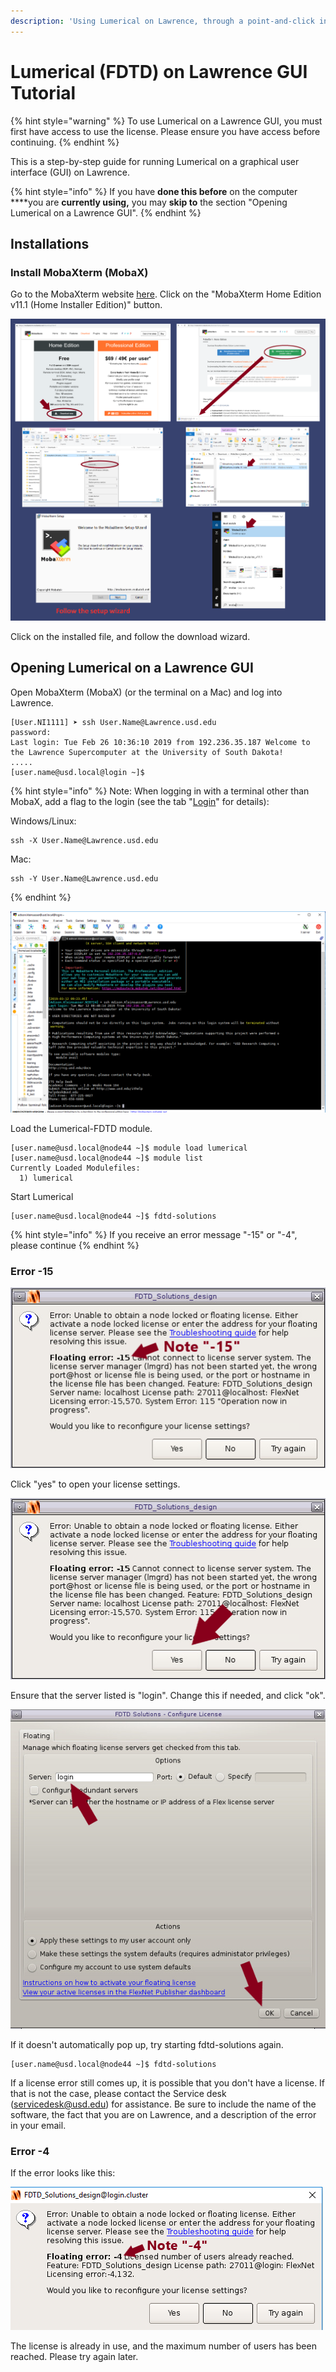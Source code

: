 ```yaml
---
description: 'Using Lumerical on Lawrence, through a point-and-click interface'
---
```


# Lumerical \(FDTD\) on Lawrence GUI Tutorial

{% hint style="warning" %}
To use Lumerical on a Lawrence GUI, you must first have access to use the license.  Please ensure you have access before continuing.
{% endhint %}

This is a step-by-step guide for running Lumerical on a graphical user interface \(GUI\) on Lawrence. 

{% hint style="info" %}
If you have **done this before** on the computer ****you are **currently using,** you may **skip to** the section "Opening Lumerical on a Lawrence GUI".
{% endhint %}

## **Installations**

### Install MobaXterm \(MobaX\)

Go to the MobaXterm website [here](https://mobaxterm.mobatek.net/download-home-edition.html). Click on the "MobaXterm Home Edition v11.1 \(Home Installer Edition\)" button.

![](../.gitbook/assets/screenshot-2-5%20%283%29%20%282%29%20%282%29%20%281%29.png)

Click on the installed file, and follow the download wizard.

## Opening Lumerical on a Lawrence GUI

Open MobaXterm \(MobaX\) \(or the terminal on a Mac\) and log into Lawrence.

```text
[User.NI1111] ➤ ssh User.Name@Lawrence.usd.edu
password: 
Last login: Tue Feb 26 10:36:10 2019 from 192.236.35.187 Welcome to the Lawrence Supercomputer at the University of South Dakota!
.....
[user.name@usd.local@login ~]$
```

{% hint style="info" %}
Note: When logging in with a terminal other than MobaX, add a flag to the login \(see the tab "[Login](https://usdrcg.gitbook.io/docs/lawrence-hpc/login)" for details\):

Windows/Linux:

```text
ssh -X User.Name@Lawrence.usd.edu
```

Mac:

```text
ssh -Y User.Name@Lawrence.usd.edu
```
{% endhint %}

![](../.gitbook/assets/screenshot-187.png)

Load the Lumerical-FDTD module.

```text
[user.name@usd.local@node44 ~]$ module load lumerical
[user.name@usd.local@node44 ~]$ module list
Currently Loaded Modulefiles:
  1) lumerical
```

Start Lumerical

```text
[user.name@usd.local@node44 ~]$ fdtd-solutions
```

{% hint style="info" %}
If you receive an error message "-15" or "-4", please continue
{% endhint %}

### Error -15

![](../.gitbook/assets/fdtd-error.png)

Click "yes" to open your license settings.

![](../.gitbook/assets/fdtd-error.b.png)

Ensure that the server listed is "login".  Change this if needed, and click "ok".

![](../.gitbook/assets/fdtderror2.png)

If it doesn't automatically pop up, try starting fdtd-solutions again. 

```text
[user.name@usd.local@node44 ~]$ fdtd-solutions
```

 If a license error still comes up, it is possible that you don't have a license.  If that is not the case, please contact the Service desk \(servicedesk@usd.edu\) for assistance.  Be sure to include the name of the software, the fact that you are on Lawrence, and a description of the error in your email.

### Error -4

If the error looks like this:

![](../.gitbook/assets/screenshot-208.png)

The license is already in use, and the maximum number of users has been reached.  Please try again later.

